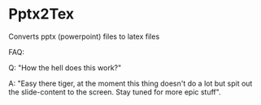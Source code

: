 Pptx2Tex
========

Converts pptx (powerpoint) files to latex files

FAQ:

Q: "How the hell does this work?"

A: "Easy there tiger, at the moment this thing doesn't do a lot but spit out the slide-content to the screen. Stay tuned for more epic stuff".
